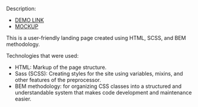 Description:

- [DEMO LINK](https://math8585.github.io/landing-page/)
- [MOCKUP](https://www.figma.com/design/DtkQmQ797hk0nI4KfMi2Uq/BOSE-New-Version?node-id=6817-212)

This is a user-friendly landing page created using HTML, SCSS, and BEM methodology.

Technologies that were used:

- HTML: Markup of the page structure.
- Sass (SCSS): Creating styles for the site using variables, mixins, and other features of the preprocessor.
- BEM methodology: for organizing CSS classes into a structured and understandable system that makes code development and maintenance easier.
